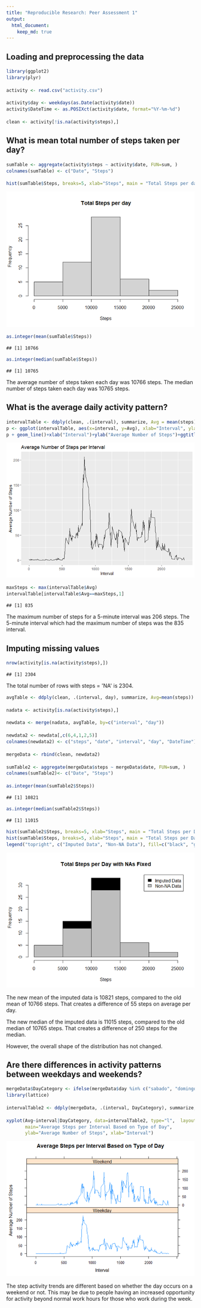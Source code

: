```yaml
---
title: "Reproducible Research: Peer Assessment 1"
output: 
  html_document:
    keep_md: true
---
```



## Loading and preprocessing the data


```r
library(ggplot2)
library(plyr)

activity <- read.csv("activity.csv")

activity$day <- weekdays(as.Date(activity$date))
activity$DateTime <- as.POSIXct(activity$date, format="%Y-%m-%d")

clean <- activity[!is.na(activity$steps),]
```

## What is mean total number of steps taken per day?


```r
sumTable <- aggregate(activity$steps ~ activity$date, FUN=sum, )
colnames(sumTable) <- c("Date", "Steps")

hist(sumTable$Steps, breaks=5, xlab="Steps", main = "Total Steps per day")
```

![](PA1_template_files/figure-html/mean_steps-1.png)<!-- -->

```r
as.integer(mean(sumTable$Steps))
```

```
## [1] 10766
```

```r
as.integer(median(sumTable$Steps))
```

```
## [1] 10765
```

The average number of steps taken each day was 10766 steps.
The median number of steps taken each day was 10765 steps.

## What is the average daily activity pattern?


```r
intervalTable <- ddply(clean, .(interval), summarize, Avg = mean(steps))
p <- ggplot(intervalTable, aes(x=interval, y=Avg), xlab="Interval", ylab="Average Number of Steps")
p + geom_line()+xlab("Interval")+ylab("Average Number of Steps")+ggtitle("Average Number of Steps per Interval")
```

![](PA1_template_files/figure-html/avg_activity-1.png)<!-- -->

```r
maxSteps <- max(intervalTable$Avg)
intervalTable[intervalTable$Avg==maxSteps,1]
```

```
## [1] 835
```

The maximum number of steps for a 5-minute interval was 206 steps.
The 5-minute interval which had the maximum number of steps was the 835 interval.

## Imputing missing values


```r
nrow(activity[is.na(activity$steps),])
```

```
## [1] 2304
```

The total number of rows with steps = 'NA' is 2304.


```r
avgTable <- ddply(clean, .(interval, day), summarize, Avg=mean(steps))

nadata <- activity[is.na(activity$steps),]

newdata <- merge(nadata, avgTable, by=c("interval", "day"))

newdata2 <- newdata[,c(6,4,1,2,5)]
colnames(newdata2) <- c("steps", "date", "interval", "day", "DateTime")

mergeData <- rbind(clean, newdata2)

sumTable2 <- aggregate(mergeData$steps ~ mergeData$date, FUN=sum, )
colnames(sumTable2)<- c("Date", "Steps")

as.integer(mean(sumTable2$Steps))
```

```
## [1] 10821
```

```r
as.integer(median(sumTable2$Steps))
```

```
## [1] 11015
```

```r
hist(sumTable2$Steps, breaks=5, xlab="Steps", main = "Total Steps per Day with NAs Fixed", col="Black")
hist(sumTable$Steps, breaks=5, xlab="Steps", main = "Total Steps per Day with NAs Fixed", col="Grey", add=T)
legend("topright", c("Imputed Data", "Non-NA Data"), fill=c("black", "grey") )
```

![](PA1_template_files/figure-html/missing_values-1.png)<!-- -->

The new mean of the imputed data is 10821 steps, compared to the old mean of 10766 steps.
That creates a difference of 55 steps on average per day.

The new median of the imputed data is 11015 steps, compared to the old median of 10765 steps.
That creates a difference of 250 steps for the median.

However, the overall shape of the distribution has not changed.

## Are there differences in activity patterns between weekdays and weekends?


```r
mergeData$DayCategory <- ifelse(mergeData$day %in% c("sabado", "domingo"), "Weekend", "Weekday")
library(lattice)

intervalTable2 <- ddply(mergeData, .(interval, DayCategory), summarize, Avg = mean(steps))

xyplot(Avg~interval|DayCategory, data=intervalTable2, type="l",  layout = c(1,2),
       main="Average Steps per Interval Based on Type of Day", 
       ylab="Average Number of Steps", xlab="Interval")
```

![](PA1_template_files/figure-html/differences-1.png)<!-- -->

The step activity trends are different based on whether the day occurs on a weekend or not.
This may be due to people having an increased opportunity for activity beyond normal work hours
for those who work during the week.
